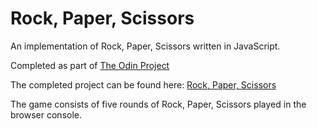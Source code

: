 # Rock, Paper, Scissors

An implementation of Rock, Paper, Scissors written in JavaScript.

Completed as part of [The Odin Project](https://www.theodinproject.com/courses/web-development-101/lessons/rock-paper-scissors)

The completed project can be found here: [Rock, Paper, Scissors](https://antholex-rock-paper-scissors.netlify.com/)

The game consists of five rounds of Rock, Paper, Scissors played in the browser console.
